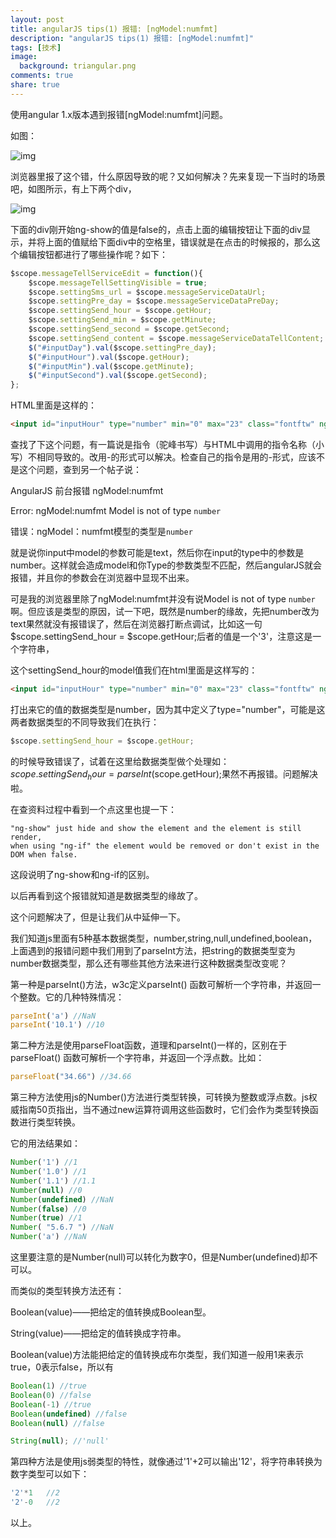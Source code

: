 ```yaml
---
layout: post
title: angularJS tips(1) 报错: [ngModel:numfmt]
description: "angularJS tips(1) 报错: [ngModel:numfmt]"
tags: [技术]
image:
  background: triangular.png
comments: true
share: true
---
```


使用angular 1.x版本遇到报错[ngModel:numfmt]问题。

<!-- more -->

如图：

![img]({{site.url}}images/article/2016-11-20/1.png)

浏览器里报了这个错，什么原因导致的呢？又如何解决？先来复现一下当时的场景吧，如图所示，有上下两个div，

![img]({{site.url}}images/article/2016-11-20/2.png)

下面的div刚开始ng-show的值是false的，点击上面的编辑按钮让下面的div显示，并将上面的值赋给下面div中的空格里，错误就是在点击的时候报的，那么这个编辑按钮都进行了哪些操作呢？如下：

```js
$scope.messageTellServiceEdit = function(){
    $scope.messageTellSettingVisible = true;
    $scope.settingSms_url = $scope.messageServiceDataUrl;
    $scope.settingPre_day = $scope.messageServiceDataPreDay;
    $scope.settingSend_hour = $scope.getHour;
    $scope.settingSend_min = $scope.getMinute;
    $scope.settingSend_second = $scope.getSecond;
    $scope.settingSend_content = $scope.messageServiceDataTellContent;
    $("#inputDay").val($scope.settingPre_day);
    $("#inputHour").val($scope.getHour);
    $("#inputMin").val($scope.getMinute);
    $("#inputSecond").val($scope.getSecond);
};
```

HTML里面是这样的：

```html
<input id="inputHour" type="number" min="0" max="23" class="fontftw" ng-model="settingSend_hour" style="margin-right:5px;width:39px;height:35px;border:1px solid #a3caf4;font-size:15px;"><span>时</span>
```

查找了下这个问题，有一篇说是指令（驼峰书写）与HTML中调用的指令名称（小写）不相同导致的。改用-的形式可以解决。检查自己的指令是用的-形式，应该不是这个问题，查到另一个帖子说：

AngularJS 前台报错 ngModel:numfmt

Error: ngModel:numfmt Model is not of type `number`

错误：ngModel：numfmt模型的类型是`number`

就是说你input中model的参数可能是text，然后你在input的type中的参数是number。这样就会造成model和你Type的参数类型不匹配，然后angularJS就会报错，并且你的参数会在浏览器中显现不出来。

可是我的浏览器里除了ngModel:numfmt并没有说Model is not of type `number`啊。但应该是类型的原因，试一下吧，既然是number的缘故，先把number改为text果然就没有报错误了，然后在浏览器打断点调试，比如这一句$scope.settingSend_hour = $scope.getHour;后者的值是一个'3'，注意这是一个字符串，

这个settingSend_hour的model值我们在html里面是这样写的：

```html
<input id="inputHour" type="number" min="0" max="23" class="fontftw" ng-model="settingSend_hour" style="margin-right:5px;width:39px;height:35px;border:1px solid #a3caf4;font-size:15px;"><span>时</span>
```

打出来它的值的数据类型是number，因为其中定义了type="number"，可能是这两者数据类型的不同导致我们在执行：

```js
$scope.settingSend_hour = $scope.getHour;
```
的时候导致错误了，试着在这里给数据类型做个处理如：$scope.settingSend_hour = parseInt($scope.getHour);果然不再报错。问题解决啦。

在查资料过程中看到一个点这里也提一下：

```
"ng-show" just hide and show the element and the element is still render,
when using "ng-if" the element would be removed or don't exist in the DOM when false.
```

这段说明了ng-show和ng-if的区别。

以后再看到这个报错就知道是数据类型的缘故了。

这个问题解决了，但是让我们从中延伸一下。

我们知道js里面有5种基本数据类型，number,string,null,undefined,boolean，上面遇到的报错问题中我们用到了parseInt方法，把string的数据类型变为number数据类型，那么还有哪些其他方法来进行这种数据类型改变呢？

第一种是parseInt()方法，w3c定义parseInt() 函数可解析一个字符串，并返回一个整数。它的几种特殊情况：

```js
parseInt('a') //NaN
parseInt('10.1') //10
```

第二种方法是使用parseFloat函数，道理和parseInt()一样的，区别在于parseFloat() 函数可解析一个字符串，并返回一个浮点数。比如：

```js
parseFloat("34.66") //34.66
```

第三种方法使用js的Number()方法进行类型转换，可转换为整数或浮点数。js权威指南50页指出，当不通过new运算符调用这些函数时，它们会作为类型转换函数进行类型转换。

它的用法结果如：

```js
Number('1') //1
Number('1.0') //1
Number('1.1') //1.1
Number(null) //0
Number(undefined) //NaN
Number(false) //0
Number(true) //1
Number( "5.6.7 ") //NaN
Number('a') //NaN
```

这里要注意的是Number(null)可以转化为数字0，但是Number(undefined)却不可以。

而类似的类型转换方法还有：

Boolean(value)——把给定的值转换成Boolean型。

String(value)——把给定的值转换成字符串。

Boolean(value)方法能把给定的值转换成布尔类型，我们知道一般用1来表示true，0表示false，所以有

```js
Boolean(1) //true
Boolean(0) //false
Boolean(-1) //true
Boolean(undefined) //false
Boolean(null) //false

String(null); //'null'
```

第四种方法是使用js弱类型的特性，就像通过'1'+2可以输出'12'，将字符串转换为数字类型可以如下：

```js
'2'*1   //2
'2'-0   //2
```

以上。